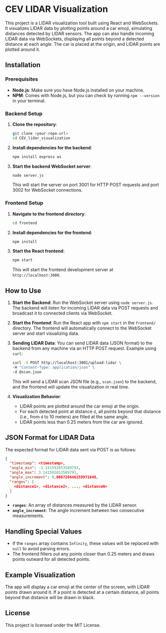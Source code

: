 # CEV LIDAR Visualization

This project is a LIDAR visualization tool built using React and WebSockets. It visualizes LIDAR data by plotting points around a car emoji, simulating distances detected by LIDAR sensors. The app can also handle incoming LIDAR data via WebSockets, displaying all points beyond a detected distance at each angle. The car is placed at the origin, and LIDAR points are plotted around it.

## Installation

### Prerequisites
- **Node.js**: Make sure you have Node.js installed on your machine.
- **NPM**: Comes with Node.js, but you can check by running `npm --version` in your terminal.

### Backend Setup
1. **Clone the repository**:
   ```bash
   git clone <your-repo-url>
   cd CEV_lidar_visualization
   ```

2. **Install dependencies for the backend**:
   ```bash
   npm install express ws
   ```

3. **Start the backend WebSocket server**:
   ```bash
   node server.js
   ```

   This will start the server on port 3001 for HTTP POST requests and port 3002 for WebSocket connections.

### Frontend Setup
1. **Navigate to the frontend directory**:
   ```bash
   cd frontend
   ```

2. **Install dependencies for the frontend**:
   ```bash
   npm install
   ```

3. **Start the React frontend**:
   ```bash
   npm start
   ```

   This will start the frontend development server at `http://localhost:3000`.

## How to Use
1. **Start the Backend**: Run the WebSocket server using `node server.js`. The backend will listen for incoming LIDAR data via POST requests and broadcast it to connected clients via WebSocket.
   
2. **Start the Frontend**: Run the React app with `npm start` in the `frontend/` directory. The frontend will automatically connect to the WebSocket server and start visualizing data.

3. **Sending LIDAR Data**: You can send LIDAR data (JSON format) to the backend from any machine via an HTTP POST request. Example using `curl`:
   ```bash
   curl -X POST http://localhost:3001/upload-lidar \
   -H "Content-Type: application/json" \
   -d @scan.json
   ```
   This will send a LIDAR scan JSON file (e.g., `scan.json`) to the backend, and the frontend will update the visualization in real time.

4. **Visualization Behavior**:
   - LIDAR points are plotted around the car emoji at the origin.
   - For each detected point at distance `d`, all points beyond that distance (i.e., from `d` to 10 meters) are filled at the same angle.
   - LIDAR points less than 0.25 meters from the car are ignored.

## JSON Format for LIDAR Data
The expected format for LIDAR data sent via POST is as follows:
```json
{
  "timestamp": <timestamp>,
  "angle_min": -3.141592653589793,
  "angle_max": 3.141592653589793,
  "angle_increment": 0.008726646259971648,
  "ranges": [
    <distance1>, <distance2>, ..., <distanceN>
  ]
}
```
- **`ranges`**: An array of distances measured by the LIDAR sensor.
- **`angle_increment`**: The angle increment between two consecutive measurements.

## Handling Special Values
- If the `ranges` array contains `Infinity`, these values will be replaced with `null` to avoid parsing errors.
- The frontend filters out any points closer than 0.25 meters and draws points outward for all detected points.

## Example Visualization
The app will display a car emoji at the center of the screen, with LIDAR points drawn around it. If a point is detected at a certain distance, all points beyond that distance will be drawn in black.

## License
This project is licensed under the MIT License.

